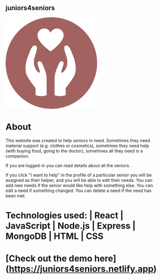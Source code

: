 ## juniors4seniors

<img width="300" alt="" src="./src/images/logo.png">

# About

This website was created to help seniors in need.
Sometimes they need material support (e.g. clothes or cosmetics), sometimes they need help (with buying food, going to the doctor), sometimes all they need is a companion.

If you are logged-in you can read details about all the seniors.

If you click "I want to help" in the profile of a particular senior you will be assigned as their helper, and you will be able to edit their needs. You can add new needs if the senior would like help with something else. You can edit a need if something changed. You can delete a need if the need has been met.

# Technologies used: | React | JavaScript | Node.js | Express | MongoDB | HTML | CSS 


# [Check out the demo here] (https://juniors4seniors.netlify.app)
